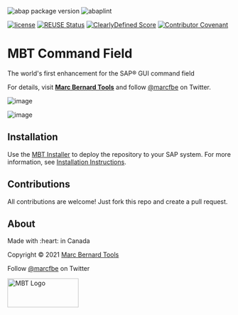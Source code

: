 ![abap package version](https://img.shields.io/endpoint?url=https://shield.abap.space/version-shield-json/github/Marc-Bernard-Tools/Marc-Bernard-Tools-Versions/.apack-manifest.xml/dependencies/github.com/Marc-Bernard-Tools/MBT-Command-Field&label=version&color=blue)
![abaplint](https://github.com/sbcgua/ajson/workflows/abaplint/badge.svg)

[![license](https://img.shields.io/github/license/Marc-Bernard-Tools/MBT-Command-Field?color=green)](LICENSE)
[![REUSE Status](https://api.reuse.software/badge/github.com/Marc-Bernard-Tools/MBT-Command-Field)](https://api.reuse.software/info/github.com/Marc-Bernard-Tools/MBT-Command-Field)
[![ClearlyDefined Score](https://img.shields.io/clearlydefined/score/git/github/marc-bernard-tools/MBT-Command-Field/f674a818e9a3b1aa411089696df71f9692287ff8?label=ClearlyDefined%20Score)](https://clearlydefined.io/definitions/git/github/marc-bernard-tools/MBT-Command-Field/f674a818e9a3b1aa411089696df71f9692287ff8)
[![Contributor Covenant](https://img.shields.io/badge/Contributor%20Covenant-2.0-4baaaa.svg?color=green)](CODE_OF_CONDUCT.md)

# MBT Command Field

The world's first enhancement for the SAP® GUI command field

For details, visit **[Marc Bernard Tools](https://marcbernardtools.com/downloads/mbt-command-field)** and follow [@marcfbe](https://twitter.com/marcfbe) on Twitter.

![image](https://user-images.githubusercontent.com/59966492/146286684-cdd751ed-651e-4895-b07c-ea152c6b1765.png)

![image](https://user-images.githubusercontent.com/59966492/146286711-c7dd7946-fc1d-4aba-a002-e3d335674641.png)

## Installation

Use the [MBT Installer](https://marcbernardtools.com/downloads/mbt-installer/) to deploy the repository to your SAP system. For more information, see 
[Installation Instructions](https://marcbernardtools.com/docs/marc-bernard-tools/installation/).

## Contributions

All contributions are welcome! Just fork this repo and create a pull request. 

## About

<p>Made with :heart: in Canada</p>
<p>Copyright © 2021 <a href="https://marcbernardtools.com/">Marc Bernard Tools</a></p>
<p>Follow <a href="https://twitter.com/marcfbe">@marcfbe</a> on Twitter</p>
<p><a href="https://marcbernardtools.com/"><img width="160" height="65" src="https://marcbernardtools.com/info/MBT_Logo_640x250_on_Gray.png" alt="MBT Logo"></a></p>
